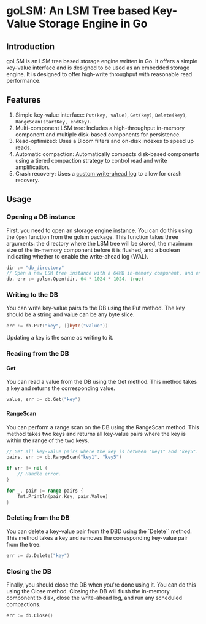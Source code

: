 # goLSM: An LSM Tree based Key-Value Storage Engine in Go

## Introduction

goLSM is an LSM tree based storage engine written in Go. It offers a simple key-value interface and is designed to be used as an embedded storage engine. It is designed to offer high-write throughput with reasonable read performance. 

## Features

1. Simple key-value interface: `Put(key, value)`, `Get(key)`, `Delete(key)`, `RangeScan(startKey, endKey)`.
1. Multi-component LSM tree: Includes a high-throughput in-memory component and multiple disk-based components for persistence.
1. Read-optimized: Uses a Bloom filters and on-disk indexes to speed up reads.
1. Automatic compaction: Automatically compacts disk-based components using a tiered compaction strategy to control read and write amplification.
1. Crash recovery: Uses a [custom write-ahead log](https://github.com/JyotinderSingh/go-wal) to allow for crash recovery.

## Usage

### Opening a DB instance

First, you need to open an storage engine instance. You can do this using the `Open` function from the golsm package. This function takes three arguments: the directory where the LSM tree will be stored, the maximum size of the in-memory component before it is flushed, and a boolean indicating whether to enable the write-ahead log (WAL).

```go
dir := "db_directory"
// Open a new LSM tree instance with a 64MB in-memory component, and enable crash recovery.
db, err := golsm.Open(dir, 64 * 1024 * 1024, true) 
```

### Writing to the DB

You can write key-value pairs to the DB using the Put method. The key should be a string and value can be any byte slice.

```go
err := db.Put("key", []byte("value"))
```

Updating a key is the same as writing to it.

### Reading from the DB

#### Get

You can read a value from the DB using the Get method. This method takes a key and returns the corresponding value.

```go
value, err := db.Get("key")
```

#### RangeScan

You can perform a range scan on the DB using the RangeScan method. This method takes two keys and returns all key-value pairs where the key is within the range of the two keys.

```go
// Get all key-value pairs where the key is between "key1" and "key5".
pairs, err := db.RangeScan("key1", "key5")

if err != nil {
    // Handle error.
}

for _, pair := range pairs {
    fmt.Println(pair.Key, pair.Value)
}
```

### Deleting from the DB

You can delete a key-value pair from the DBD using the `Delete`` method. This method takes a key and removes the corresponding key-value pair from the tree.

```go
err := db.Delete("key")
```

### Closing the DB

Finally, you should close the DB when you're done using it. You can do this using the Close method. Closing the DB will flush the in-memory component to disk, close the write-ahead log, and run any scheduled compactions.

```go
err := db.Close()
```
